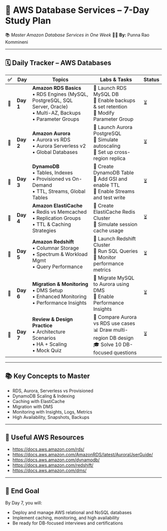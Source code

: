 # 🧠 AWS Database Services – 7-Day Study Plan
📚 *Master Amazon Database Services in One Week*
👨‍💻 **By:** Punna Rao Kommineni

---

## 🗓️ Daily Tracker – AWS Databases

| ✅ | Day | Topics | Labs & Tasks | Status |
|----|-----|--------|--------------|--------|
| 🔲 | **Day 1** | **Amazon RDS Basics**<br>• RDS Engines (MySQL, PostgreSQL, SQL Server, Oracle)<br>• Multi-AZ, Backups<br>• Parameter Groups | 🔧 Launch RDS MySQL DB<br>🔧 Enable backups & set retention<br>🔧 Modify Parameter Group | ⏳ |
| 🔲 | **Day 2** | **Amazon Aurora**<br>• Aurora vs RDS<br>• Aurora Serverless v2<br>• Global Databases | 🔧 Launch Aurora PostgreSQL<br>🔧 Simulate autoscaling<br>🔧 Set up cross-region replica | ⏳ |
| 🔲 | **Day 3** | **DynamoDB**<br>• Tables, Indexes<br>• Provisioned vs On-Demand<br>• TTL, Streams, Global Tables | 🔧 Create DynamoDB Table<br>🔧 Add GSI and enable TTL<br>🔧 Enable Streams and test write | ⏳ |
| 🔲 | **Day 4** | **Amazon ElastiCache**<br>• Redis vs Memcached<br>• Replication Groups<br>• TTL & Caching Strategies | 🔧 Create ElastiCache Redis Cluster<br>🔧 Simulate session cache usage | ⏳ |
| 🔲 | **Day 5** | **Amazon Redshift**<br>• Columnar Storage<br>• Spectrum & Workload Mgmt<br>• Query Performance | 🔧 Launch Redshift Cluster<br>🔧 Run SQL Queries<br>🔧 Monitor performance metrics | ⏳ |
| 🔲 | **Day 6** | **Migration & Monitoring**<br>• DMS Setup<br>• Enhanced Monitoring<br>• Performance Insights | 🔧 Migrate MySQL to Aurora using DMS<br>🔧 Enable Performance Insights | ⏳ |
| 🔲 | **Day 7** | **Review & Design Practice**<br>• Architecture Scenarios<br>• HA + Scaling<br>• Mock Quiz | 🧠 Compare Aurora vs RDS use cases<br>📊 Draw multi-region DB design<br>🎓 Solve 10 DB-focused questions | ⏳ |

---

## 📚 Key Concepts to Master
- RDS, Aurora, Serverless vs Provisioned
- DynamoDB Scaling & Indexing
- Caching with ElastiCache
- Migration with DMS
- Monitoring with Insights, Logs, Metrics
- High Availability, Snapshots, Backups

---

## 📎 Useful AWS Resources
- https://docs.aws.amazon.com/rds/
- https://docs.aws.amazon.com/AmazonRDS/latest/AuroraUserGuide/
- https://docs.aws.amazon.com/dynamodb/
- https://docs.aws.amazon.com/redshift/
- https://docs.aws.amazon.com/dms/

---

## 🏁 End Goal
By Day 7, you will:
- Deploy and manage AWS relational and NoSQL databases
- Implement caching, monitoring, and high availability
- Be ready for DB-focused interviews and certifications
